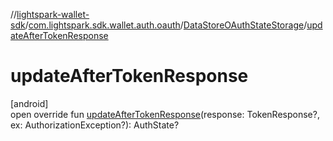 //[lightspark-wallet-sdk](../../../index.md)/[com.lightspark.sdk.wallet.auth.oauth](../index.md)/[DataStoreOAuthStateStorage](index.md)/[updateAfterTokenResponse](update-after-token-response.md)

# updateAfterTokenResponse

[android]\
open override fun [updateAfterTokenResponse](update-after-token-response.md)(response: TokenResponse?, ex: AuthorizationException?): AuthState?
